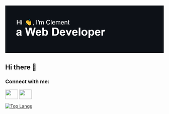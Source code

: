 ![Banner Image](https://github.com/ClementG77/ClementG77/blob/main/header.png)

## Hi there 👋

<h3 align="left">Connect with me:</h3>
<p align="left">
<a href="https://www.linkedin.com/in/cl%C3%A9ment-guyonnet-4035101b9/" target="blank"><img align="center" src="https://cdn.jsdelivr.net/npm/simple-icons@3.0.1/icons/linkedin.svg" alt="" height="30" width="40" /></a>
<a href="https://www.instagram.com/clement7700/" target="blank"><img align="center" src="https://cdn.jsdelivr.net/npm/simple-icons@3.0.1/icons/instagram.svg" alt="" height="30" width="40" /></a>
</p>

[![Top Langs](https://github-readme-stats.vercel.app/api/top-langs/?username=ClementG77&layout=compact)](https://github.com/anuraghazra/github-readme-stats)


<!--
**ClementG77/ClementG77** is a ✨ _special_ ✨ repository because its `README.md` (this file) appears on your GitHub profile.

Here are some ideas to get you started:

- 🔭 I’m currently working on ...
- 🌱 I’m currently learning ...
- 👯 I’m looking to collaborate on ...
- 🤔 I’m looking for help with ...
- 💬 Ask me about ...
- 📫 How to reach me: ...
- 😄 Pronouns: ...
- ⚡ Fun fact: ...
-->
